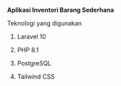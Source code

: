 **Aplikasi Inventori Barang Sederhana**

Teknologi yang digunakan

 1. Laravel 10
 2. PHP 8.1
 3. PostgreSQL
 4. Tailwind CSS


     <!-- <img src="https://raw.githubusercontent.com/agungsetiob/inventori/main/docs/login.png" width=100%>-->
